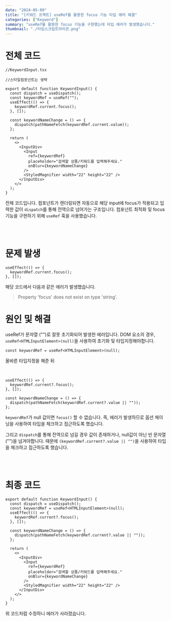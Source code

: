 ```yaml
---
date: "2024-05-09"
title: "[키워드 프젝트] useRef를 활용한 focus 기능 타입 에러 해결"
categories: ["Keyword"]
summary: "useRef를 활용한 focus 기능을 구현했는데 타입 에러가 발생했습니다."
thumbnail: "./타입스크립트아이콘.png"
---
```


# 전체 코드

```tsx
//KeywordInput.tsx

//스타일컴포넌트는 생략

export default function KeywordInput() {
  const dispatch = useDispatch();
  const keywordRef = useRef("");
  useEffect(() => {
    keywordRef.current.focus();
  }, []);

  const keywordNameChange = () => {
    dispatch(pathNameFetch(keywordRef.current.value));
  };

  return (
    <>
      <InputDiv>
        <Input
          ref={keywordRef}
          placeholder="검색할 상품/키워드를 입력해주세요."
          onBlur={keywordNameChange}
        />
        <StyledMagnifier width="22" height="22" />
      </InputDiv>
    </>
  );
}
```

전체 코드입니다. 컴포넌트가 렌더링되면 자동으로 해당 input에 focus가 적용되고 입력한 값이 `dispatch`를 통해 전역으로 넘어가는 구조입니다.
컴포넌트 최적화 및 focus 기능을 구현하기 위해 `useRef` 훅을 사용했습니다.

<br>
<br>

# 문제 발생

```tsx
useEffect(() => {
  keywordRef.current.focus();
}, []);
```

해당 코드에서 다음과 같은 에러가 발생했습니다.

> Property 'focus' does not exist on type 'string'.

# 원인 및 해결

useRef가 문자열 ("")로 잘못 초기화되어 발생한 에러입니다. DOM 요소의 경우, `useRef<HTMLInputElement>(null)`을 사용하여 초기화 및 타입지정해야합니다.

```tsx
const keywordRef = useRef<HTMLInputElement>(null);
```

올바른 타입지정을 해준 뒤

<br>

```tsx
useEffect(() => {
  keywordRef.current?.focus();
}, []);

const keywordNameChange = () => {
  dispatch(pathNameFetch(keywordRef.current?.value || ""));
};
```

`keywordRef`가 null 값이면 `focus()` 할 수 없습니다. 즉, 에러가 발생하므로 옵션 체이닝을 사용하여 타입을 체크하고 접근하도록 했습니다.

그리고 `dispatch`를 통해 전역으로 넘길 경우 값이 존재하거나, null값이 아닌 빈 문자열 ("")을 넘겨야합니다. 때문에 `(keywordRef.current?.value || "")`을 사용하여 타입을 체크하고 접근하도록 했습니다.

<br>
<br>

# 최종 코드

```tsx
export default function KeywordInput() {
  const dispatch = useDispatch();
  const keywordRef = useRef<HTMLInputElement>(null);
  useEffect(() => {
    keywordRef.current?.focus();
  }, []);

  const keywordNameChange = () => {
    dispatch(pathNameFetch(keywordRef.current?.value || ""));
  };

  return (
    <>
      <InputDiv>
        <Input
          ref={keywordRef}
          placeholder="검색할 상품/키워드를 입력해주세요."
          onBlur={keywordNameChange}
        />
        <StyledMagnifier width="22" height="22" />
      </InputDiv>
    </>
  );
}
```

위 코드처럼 수정하니 에러가 사라졌습니다.
